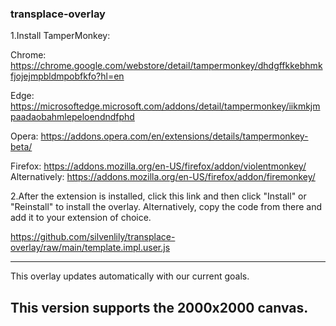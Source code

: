 ### transplace-overlay

1.Install TamperMonkey:

Chrome: https://chrome.google.com/webstore/detail/tampermonkey/dhdgffkkebhmkfjojejmpbldmpobfkfo?hl=en

Edge: https://microsoftedge.microsoft.com/addons/detail/tampermonkey/iikmkjmpaadaobahmlepeloendndfphd

Opera: https://addons.opera.com/en/extensions/details/tampermonkey-beta/

Firefox: https://addons.mozilla.org/en-US/firefox/addon/violentmonkey/
Alternatively: https://addons.mozilla.org/en-US/firefox/addon/firemonkey/


2.After the extension is installed, click this link and then click "Install" or "Reinstall" to install the overlay.
Alternatively, copy the code from there and add it to your extension of choice.

https://github.com/silvenlily/transplace-overlay/raw/main/template.impl.user.js


-----

This overlay updates automatically with our current goals.

This version supports the 2000x2000 canvas.
----- 
